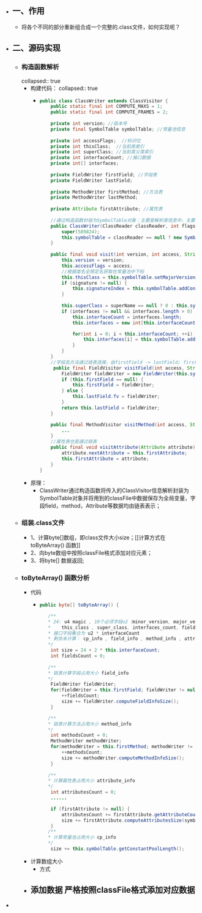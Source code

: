 - ## 一、作用
	- 将各个不同的部分重新组合成一个完整的.class文件，如何实现呢？
- ## 二、源码实现
	- ### 构造函数解析
	  collapsed:: true
		- 构建代码：
		  collapsed:: true
			- ```java
			  public class ClassWriter extends ClassVisitor {
			      public static final int COMPUTE_MAXS = 1;
			      public static final int COMPUTE_FRAMES = 2;
			      
			      private int version; //版本号
			      private final SymbolTable symbolTable; //常量池信息
			       
			      private int accessFlags;  //标识位
			      private int thisClass;  //当前类索引
			      private int superClass; //当前类父类索引
			      private int interfaceCount; //接口数据
			      private int[] interfaces;
			      
			      private FieldWriter firstField; //字段表
			      private FieldWriter lastField;
			      
			      private MethodWriter firstMethod; //方法表
			      private MethodWriter lastMethod;
			      
			      private Attribute firstAttribute; //属性表
			      
			      //通过构造函数封装为SymbolTable对象：主要是解析类信息中，主要是常量池信息
			      public ClassWriter(ClassReader classReader, int flags) {
			          super(589824);
			          this.symbolTable = classReader == null ? new SymbolTable(this) : new SymbolTable(this, classReader);
			      }
			      
			      public final void visit(int version, int access, String name, String signature, String superName, String[] interfaces) {
			          this.version = version;
			          this.accessFlags = access;
			          //根据类名全限定名获取在常量池中下标
			          this.thisClass = this.symbolTable.setMajorVersionAndClassName(version & \'uffff\', name);
			          if (signature != null) {
			              this.signatureIndex = this.symbolTable.addConstantUtf8(signature);
			          }
			  			
			          this.superClass = superName == null ? 0 : this.symbolTable.addConstantClass(superName).index;
			          if (interfaces != null && interfaces.length > 0) {
			              this.interfaceCount = interfaces.length;
			              this.interfaces = new int[this.interfaceCount];
			  
			              for(int i = 0; i < this.interfaceCount; ++i) {
			                  this.interfaces[i] = this.symbolTable.addConstantClass(interfaces[i]).index;
			              }
			          }
			      }
			      //字段及方法通过链表连接，由firstField -> lastField; firstMethod -> lastMethod
			       public final FieldVisitor visitField(int access, String name, String descriptor, String signature, Object value) {
			          FieldWriter fieldWriter = new FieldWriter(this.symbolTable, access, name, descriptor, signature, value);
			          if (this.firstField == null) {
			              this.firstField = fieldWriter;
			          } else {
			              this.lastField.fv = fieldWriter;
			          }
			          return this.lastField = fieldWriter;
			      }
			  
			      public final MethodVisitor visitMethod(int access, String name, String descriptor, String signature, String[] exceptions) {
			          ...
			      }
			      //属性表也是通过链表
			      public final void visitAttribute(Attribute attribute) {
			          attribute.nextAttribute = this.firstAttribute;
			          this.firstAttribute = attribute;
			      }
			  }
			  ```
		- 原理：
			- ClassWriter通过构造函数将传入的ClassVisitor信息解析封装为SymbolTable对象并将用到的classFile中数据保存为全局变量，字段field，method，Attribute等数据均由链表表示；
	- ### 组装.class文件
		- 1、计算byte[]数组，即class文件大小size；[[计算方式在toByteArray() 函数]]
		- 2、向byte数组中按照classFile格式添加对应元素；
		- 3、将byte[] 数据返回;
	- ### toByteArray() 函数分析
		- 代码
			- ```java
			  public byte[] toByteArray() {
			  
			     /**
			     * 24: u4 magic , 10个必须字段u2（minor_version, major_version, constant_pool_count, access_flags,
			     *    this_class , super_class, interfaces_count, fields_count, methods_count, attributes_count）
			     * 接口字段集合为 u2 * interfaceCount
			     * 剩余未计算： cp_info , field_info , method_info , attribute_info
			     */
			      int size = 24 + 2 * this.interfaceCount;
			      int fieldsCount = 0;
			  		
			     /**
			     * 链表计算字段占用大小 field_info
			     */
			      FieldWriter fieldWriter;
			      for(fieldWriter = this.firstField; fieldWriter != null; fieldWriter = (FieldWriter)fieldWriter.fv) {
			          ++fieldsCount;
			          size += fieldWriter.computeFieldInfoSize();
			      }
			  
			     /**
			     * 链表计算方法占用大小 method_info
			     */
			      int methodsCount = 0;
			      MethodWriter methodWriter;
			      for(methodWriter = this.firstMethod; methodWriter != null; methodWriter = (MethodWriter)methodWriter.mv)      {
			          ++methodsCount;
			          size += methodWriter.computeMethodInfoSize();
			      }
			      
			     /**
			     * 计算属性表占用大小 attribute_info
			     */
			      int attributesCount = 0;
			      ......
			  
			      if (firstAttribute != null) {
			          attributesCount += firstAttribute.getAttributeCount();
			          size += firstAttribute.computeAttributesSize(symbolTable);
			      }
			     /**
			     * 计算常量池占用大小 cp_info
			     */
			      size += this.symbolTable.getConstantPoolLength();
			  ```
		- 计算数组大小
			- 方式
		- 添加数据 严格按照classFile格式添加对应数据
			-
-